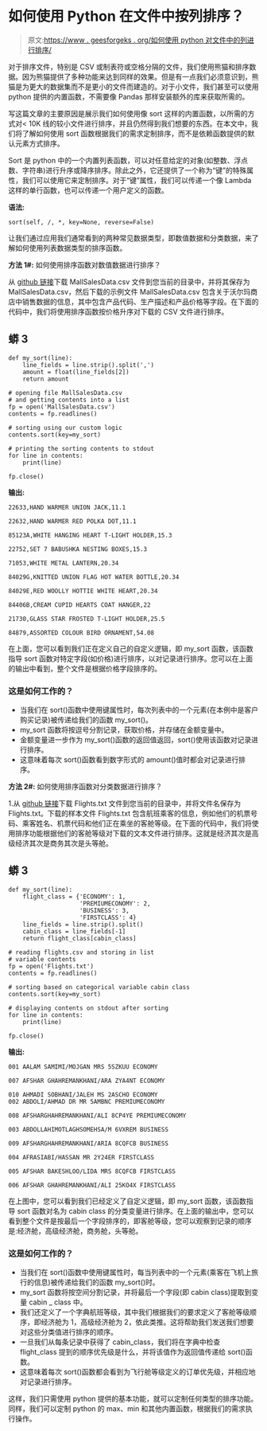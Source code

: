 # 如何使用 Python 在文件中按列排序？

> 原文:[https://www . geesforgeks . org/如何使用 python 对文件中的列进行排序/](https://www.geeksforgeeks.org/how-to-sort-column-in-a-file-using-python/)

对于排序文件，特别是 CSV 或制表符或空格分隔的文件，我们使用熊猫和排序数据。因为熊猫提供了多种功能来达到同样的效果。但是有一点我们必须意识到，熊猫是为更大的数据集而不是更小的文件而建造的。对于小文件，我们甚至可以使用 python 提供的内置函数，不需要像 Pandas 那样安装额外的库来获取所需的。

写这篇文章的主要原因是展示我们如何使用像 sort 这样的内置函数，以所需的方式对< 10K 线的较小文件进行排序，并且仍然得到我们想要的东西。在本文中，我们将了解如何使用 sort 函数根据我们的需求定制排序，而不是依赖函数提供的默认元素方式排序。

Sort 是 python 中的一个内置列表函数，可以对任意给定的对象(如整数、浮点数、字符串)进行升序或降序排序。除此之外，它还提供了一个称为“键”的特殊属性，我们可以使用它来定制排序。对于“键”属性，我们可以传递一个像 Lambda 这样的单行函数，也可以传递一个用户定义的函数。

**语法:**

```
sort(self, /, *, key=None, reverse=False)
```

让我们通过应用我们通常看到的两种常见数据类型，即数值数据和分类数据，来了解如何使用列表数据类型的排序函数。

**方法 1#:** 如何使用排序函数对数值数据进行排序？

从 [github 链接](https://raw.githubusercontent.com/bvvkrishna/SampleFiles/main/MallSalesData.csv)下载 MallSalesData.csv 文件到您当前的目录中，并将其保存为 MallSalesData.csv，然后下载的示例文件 MallSalesData.csv 包含关于沃尔玛商店中销售数据的信息，其中包含产品代码、生产描述和产品价格等字段。在下面的代码中，我们将使用排序函数按价格升序对下载的 CSV 文件进行排序。

## 蟒 3

```
def my_sort(line):
    line_fields = line.strip().split(',')
    amount = float(line_fields[2])
    return amount

# opening file MallSalesData.csv
# and getting contents into a list
fp = open('MallSalesData.csv')
contents = fp.readlines()

# sorting using our custom logic
contents.sort(key=my_sort)

# printing the sorting contents to stdout
for line in contents:
    print(line)

fp.close()
```

**输出:**

```
22633,HAND WARMER UNION JACK,11.1

22632,HAND WARMER RED POLKA DOT,11.1

85123A,WHITE HANGING HEART T-LIGHT HOLDER,15.3

22752,SET 7 BABUSHKA NESTING BOXES,15.3

71053,WHITE METAL LANTERN,20.34

84029G,KNITTED UNION FLAG HOT WATER BOTTLE,20.34

84029E,RED WOOLLY HOTTIE WHITE HEART,20.34

84406B,CREAM CUPID HEARTS COAT HANGER,22

21730,GLASS STAR FROSTED T-LIGHT HOLDER,25.5

84879,ASSORTED COLOUR BIRD ORNAMENT,54.08

```

在上面，您可以看到我们正在定义自己的自定义逻辑，即 my_sort 函数，该函数指导 sort 函数对特定字段(如价格)进行排序，以对记录进行排序。您可以在上面的输出中看到，整个文件是根据价格字段排序的。

### **这是如何工作的？**

*   当我们在 sort()函数中使用键属性时，每次列表中的一个元素(在本例中是客户购买记录)被传递给我们的函数 my_sort()。
*   my_sort 函数将按逗号分割记录，获取价格，并存储在金额变量中。
*   金额变量进一步作为 my_sort()函数的返回值返回，sort()使用该函数对记录进行排序。
*   这意味着每次 sort()函数看到数字形式的 amount()值时都会对记录进行排序。

**方法 2#:** 如何使用排序函数对分类数据进行排序？

1.从 [github 链接](https://github.com/bvvkrishna/SampleFiles/blob/main/Flights.txt)下载 Flights.txt 文件到您当前的目录中，并将文件名保存为 Flights.txt。下载的样本文件 Flights.txt 包含航班乘客的信息，例如他们的机票号码、乘客姓名、机票代码和他们正在乘坐的客舱等级。在下面的代码中，我们将使用排序功能根据他们的客舱等级对下载的文本文件进行排序。这就是经济其次是高级经济其次是商务其次是头等舱。

## 蟒 3

```
def my_sort(line):
    flight_class = {'ECONOMY': 1,
                    'PREMIUMECONOMY': 2,
                    'BUSINESS': 3,
                    'FIRSTCLASS': 4}
    line_fields = line.strip().split()
    cabin_class = line_fields[-1]
    return flight_class[cabin_class]

# reading flights.csv and storing in list
# variable contents
fp = open('Flights.txt')
contents = fp.readlines()

# sorting based on categorical variable cabin class
contents.sort(key=my_sort)

# displaying contents on stdout after sorting
for line in contents:
    print(line)

fp.close()
```

**输出:**

```
001 AALAM SAMIMI/MOJGAN MRS 5SZKUU ECONOMY

007 AFSHAR GHAHREMANKHANI/ARA ZYA4NT ECONOMY

010 AHMADI SOBHANI/JALEH MS 2ASCHO ECONOMY
002 ABDOLI/AHMAD DR MR 5AMBNC PREMIUMECONOMY

008 AFSHARGHAHREMANKHANI/ALI 8CP4YE PREMIUMECONOMY

003 ABDOLLAHIMOTLAGHSOMEHSA/M 6VXREM BUSINESS

009 AFSHARGHAHREMANKHANI/ARIA 8CQFCB BUSINESS

004 AFRASIABI/HASSAN MR 2Y24ER FIRSTCLASS

005 AFSHAR BAKESHLOO/LIDA MRS 8CQFCB FIRSTCLASS

006 AFSHAR GHAHREMANKHANI/ALI 25KO4X FIRSTCLASS

```

在上图中，您可以看到我们已经定义了自定义逻辑，即 my_sort 函数，该函数指导 sort 函数对名为 cabin class 的分类变量进行排序。在上面的输出中，您可以看到整个文件是按最后一个字段排序的，即客舱等级，您可以观察到记录的顺序是:经济舱，高级经济舱，商务舱，头等舱。

### **这是如何工作的？**

*   当我们在 sort()函数中使用键属性时，每当列表中的一个元素(乘客在飞机上旅行的信息)被传递给我们的函数 my_sort()时。
*   my_sort 函数将按空间分割记录，并将最后一个字段(即 cabin class)提取到变量 cabin _ class 中。
*   我们还定义了一个字典航班等级，其中我们根据我们的要求定义了客舱等级顺序，即经济舱为 1，高级经济舱为 2，依此类推。这将帮助我们发送我们想要对这些分类值进行排序的顺序。
*   一旦我们从每条记录中获得了 cabin_class，我们将在字典中检查 flight_class 提到的顺序优先级是什么，并将该值作为返回值传递给 sort()函数。
*   这意味着每次 sort()函数都会看到为飞行舱等级定义的订单优先级，并相应地对记录进行排序。

这样，我们只需使用 python 提供的基本功能，就可以定制任何类型的排序功能。同样，我们可以定制 python 的 max、min 和其他内置函数，根据我们的需求执行操作。